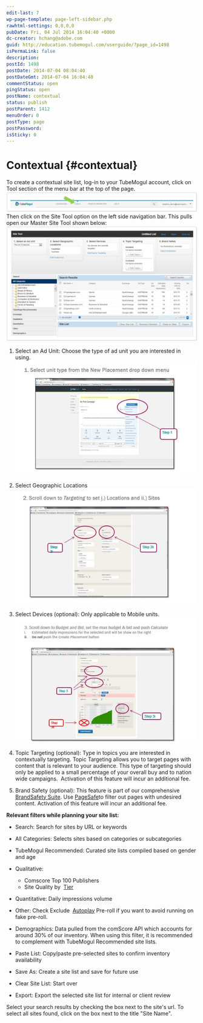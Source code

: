 ```yaml
---
edit-last: 7
wp-page-template: page-left-sidebar.php
rawhtml-settings: 0,0,0,0
pubDate: Fri, 04 Jul 2014 16:04:40 +0000
dc-creator: hchang@adobe.com
guid: http://education.tubemogul.com/userguide/?page_id=1498
isPermaLink: false
description: 
postId: 1498
postDate: 2014-07-04 08:04:40
postDateGmt: 2014-07-04 16:04:40
commentStatus: open
pingStatus: open
postName: contextual
status: publish
postParent: 1412
menuOrder: 0
postType: page
postPassword: 
isSticky: 0
---
```


# Contextual {#contextual}

To create a contextual site list, log-in to your TubeMogul account, click on Tool section of the menu bar at the top of the page. [ ![Top Nav](assets/top-nav-1024x107.jpeg)](assets/top-nav.jpeg) Then click on the Site Tool option on the left side navigation bar. This pulls open our&nbsp;Master Site Tool&nbsp;shown below: [ ![Master Tool](assets/master-tool-1024x616.jpeg)](assets/master-tool.jpeg)

1. Select an Ad Unit: Choose the type of ad unit you are interested in using. [ ![ct1](assets/ct1.jpg)](assets/ct1.jpg)
1. Select Geographic Locations ![ct 2](assets/ct-2.jpg)

1. Select Devices (optional): Only applicable to Mobile units. [ ![ct 3](assets/ct-3.jpg)](assets/ct-3.jpg)
1. Topic Targeting (optional):&nbsp;Type in topics you are interested in contextually targeting. Topic Targeting allows you to target pages with content that is relevant to your audience. This type of targeting should only be applied to a small percentage of your overall buy and to nation wide campaigns. &nbsp;Activation of this feature will incur an additional fee.
1. Brand Safety (optional):&nbsp;This feature is part of our comprehensive&nbsp; [BrandSafety Suite](../user-guide/planning/brand-safety/user-guideplanningbrand-safety.md). Use [](http://help.tubemogul.com:8443/pages/viewpage.action?pageId=950498) [PageSafe](../user-guide/planning/brand-safety/pagesafe-proximic/user-guideplanningbrand-safetypagesafe-proximic.md)to&nbsp;filter out pages with undesired content. Activation of this feature will incur an additional fee.

**Relevant filters while planning your site list:&nbsp;**

* Search: Search for sites by URL or keywords
* All Categories: Selects sites based on categories or subcategories
* TubeMogul Recommended:&nbsp;Curated site lists compiled based on gender and age
* Qualitative:

    * Comscore Top 100 Publishers
    * Site Quality by&nbsp; [Tier](../user-guide/planning/brand-safety/sitesafe-quality/user-guideplanningbrand-safetysitesafe-quality.md)

* Quantitative: Daily impressions volume
* Other: Check&nbsp;Exclude&nbsp; [Autoplay](../user-guide/planning/brand-safety/playsafe-fake-pre-roll/user-guideplanningbrand-safetyplaysafe-fake-pre-roll.md)&nbsp;Pre-roll if you want to avoid running on fake pre-roll.
* Demographics: Data pulled from the comScore API which accounts for around 30% of our inventory. When using this filter, it is recommended to complement with TubeMogul Recommended site lists.
* Paste List: Copy/paste pre-selected sites to confirm inventory availability
* Save As: Create a site list and save for future use
* Clear Site List: Start over
* Export:&nbsp;Export the selected site list for internal or client review

Select your search results by checking the box next to the site's url. To select all sites found, click on the box next to the title "Site Name". 